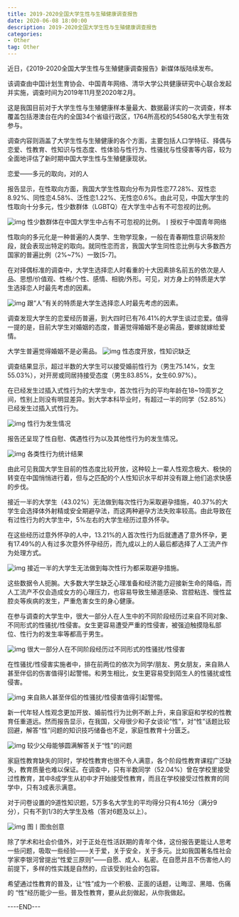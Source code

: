 ```yaml
---
title: 2019-2020全国大学生性与生殖健康调查报告
date: 2020-06-08 18:00:00
description: 2019-2020全国大学生性与生殖健康调查报告
categories:
- Other
tag: Other
---
```


近日，《2019-2020全国大学生性与生殖健康调查报告》新媒体版陆续发布。

该调查由中国计划生育协会、中国青年网络、清华大学公共健康研究中心联合发起并实施，调查时间为2019年11月至2020年2月。

这是我国目前对于大学生性与生殖健康样本量最大、数据最详实的一次调查，样本覆盖包括港澳台在内的全国34个省级行政区，1764所高校的54580名大学生有效参与。

调查内容则涵盖了大学生性与生殖健康的各个方面，主要包括人口学特征、择偶与恋爱、性教育、性知识与性态度、性体验与性行为、性骚扰与性侵害等内容，较为全面地评估了新时期中国大学生性与生殖健康现状。

恋爱——多元的取向，对的人

报告显示，在性取向方面，我国大学生性取向分布为异性恋77.28%、双性恋8.92%、同性恋4.58%、泛性恋1.22%、无性恋0.6%。由此可见，中国大学生的性取向十分多元，性少数群体（LGBTQ）在大学生中占有不可忽视的比例。

![img](https://www.vxotu.com/u/20200603/08595721.jpg) 
性少数群体在中国大学生中占有不可忽视的比例。丨授权于中国青年网络

性取向的多元化是一种普遍的人类学、生物学现象，一般在青春期性意识萌发阶段，就会表现出特定的取向。就同性恋而言，我国大学生同性恋比例与大多数西方国家的普遍比例（2%~7%）一致[5-7]。

在对择偶标准的调查中，大学生选择恋人时看重的十大因素排名前五的依次是人品、思想/价值观、性格/个性、感情、相貌/外形。可见，对方身上的特质是大学生选择恋人时最先考虑的因素。

![img](https://www.vxotu.com/u/20200603/08595986.jpg) 
跟“人”有关的特质是大学生选择恋人时最先考虑的因素。

调查发现大学生的恋爱经历普遍，到大四时已有76.41%的大学生谈过恋爱。值得一提的是，目前大学生对婚姻的态度，普遍觉得婚姻不是必需品，要嫁就嫁给爱情。

大学生普遍觉得婚姻不是必需品。
![img](https://www.vxotu.com/u/20200603/0900018.jpg) 
性态度开放，性知识缺乏

调查结果显示，超过半数的大学生可以接受婚前性行为（男生75.14%，女生55.03%），对开房或同居持接受态度（男生83.85%，女生60.97%）。

在已经发生过插入式性行为的大学生中，首次性行为的平均年龄在18~19周岁之间，性别上则没有明显差异。到大学本科毕业时，有超过一半的同学（52.85%）已经发生过插入式性行为。

![img](https://www.vxotu.com/u/20200603/09000311.jpg) 
性行为发生情况

报告还呈现了性自慰、偶遇性行为以及其他性行为的发生情况。

![img](https://www.vxotu.com/u/20200603/09000541.jpg) 
各类性行为统计结果

由此可见我国大学生目前的性态度比较开放，这种较上一辈人性观念极大、极快的转变在中国悄悄进行着，但与之匹配的个人性知识水平却并没有跟上他们追求快感的步伐。

接近一半的大学生（43.02%）无法做到每次性行为采取避孕措施，40.37%的大学生会选择体外射精或安全期避孕法，而这两种避孕方法失败率较高。由此导致在有过性行为的大学生中，5%左右的大学生经历过意外怀孕。

在这些经历过意外怀孕的人中，13.21%的人首次性行为后就遭遇了意外怀孕，更有17.49%的人有过多次意外怀孕经历，而九成以上的人最后都选择了人工流产作为处理方式。

![img](https://www.vxotu.com/u/20200603/0900075.jpg) 
接近一半的大学生无法做到每次性行为都采取避孕措施。

这些数据令人扼腕。大多数大学生缺乏心理准备和经济能力迎接新生命的降临，而人工流产不仅会造成女方的心理压力，也容易导致生殖道感染、宫腔粘连、慢性盆腔炎等疾病的发生，严重危害女生的身心健康。


在参与调查的大学生中，很大一部分人在人生中的不同阶段经历过来自不同对象、不同形式的性骚扰/性侵害。女生更容易遭受严重的性侵害，被强迫触摸隐私部位、性行为的发生率等都高于男生。

![img](https://www.vxotu.com/u/20200603/09000976.jpg) 
很大一部分人在不同阶段经历过不同形式的性骚扰/性侵害

在性骚扰/性侵害实施者中，排在前两位的依次为同学/朋友、男女朋友，来自熟人甚至伴侣的伤害值得引起警惕。和男生相比，女生更容易受到陌生人的性骚扰或性侵害。

![img](https://www.vxotu.com/u/20200603/09001137.jpg) 
来自熟人甚至伴侣的性骚扰/性侵害值得引起警惕。

新一代年轻人性观念更加开放、婚前性行为比例不断上升，来自家庭和学校的性教育任重道远。然而报告显示，在我国，父母很少和子女谈论“性”，对“性”话题比较回避，解答“性”问题的知识技巧储备也不足，家庭性教育十分匮乏。

![img](https://www.vxotu.com/u/20200603/09001347.jpg) 
较少父母能够圆满解答关于“性”的问题

家庭性教育缺失的同时，学校性教育也很不令人满意，各个阶段性教育课程广泛缺失，教育质量也难以保证。在调查中，只有半数同学（52.04%）曾在学校里接受过性教育，其中8成学生从初中才开始接受性教育，而且在学校接受过性教育的同学中，只有3成表示满意。

对于问卷设置的9道性知识题，5万多名大学生的平均得分只有4.16分（满分9分），只有不到1/3的大学生及格（答对6题及以上）。

![img](https://www.vxotu.com/u/20200603/09001569.jpg) 
图丨图虫创意

除了学术和社会价值外，对于正处在性活跃期的青年个体，这份报告更能让人思考一些问题，吸取一些经验——关于爱，关于安全，关于多元。比如我国著名性社会学家李银河曾提出“性爱三原则”——自愿、成人、私密。在自愿并且不伤害他人的前提下，多样的性实践是自然的，应该受到社会的包容。

希望通过性教育的普及，让“性”成为一个积极、正面的话题，让晦涩、黑暗、伤痛的 “性”经历能少一些。普及性教育，要从此刻做起，从你我做起。

----END---